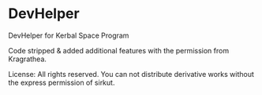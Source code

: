 DevHelper
=============

DevHelper for Kerbal Space Program

Code stripped & added additional features with the permission from Kragrathea.

License:
All rights reserved. You can not distribute derivative works without the express permission of sirkut. 